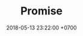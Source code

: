 ---
layout: post
title: "Promise"
description: "Promise" 
date: 2018-05-13 23:22:00 +0700
categories: articles
tags: [javascript]
comments: true
---
